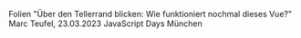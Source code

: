 Folien
"Über den Tellerrand blicken: Wie funktioniert nochmal dieses Vue?"
Marc Teufel, 23.03.2023
JavaScript Days
München